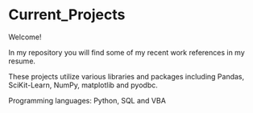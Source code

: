 # Current_Projects
Welcome! 

In my repository you will find some of my recent work references in my resume.

These projects utilize various libraries and packages including Pandas, SciKit-Learn, NumPy, matplotlib and pyodbc.

Programming languages: Python, SQL and VBA 
